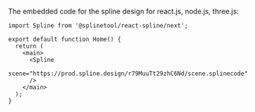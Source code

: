 The embedded code for the spline design for react.js, node.js, three.js:

```
import Spline from '@splinetool/react-spline/next';

export default function Home() {
  return (
    <main>
      <Spline
        scene="https://prod.spline.design/r79MuuTt29zhC6Nd/scene.splinecode" 
      />
    </main>
  );
}
```
